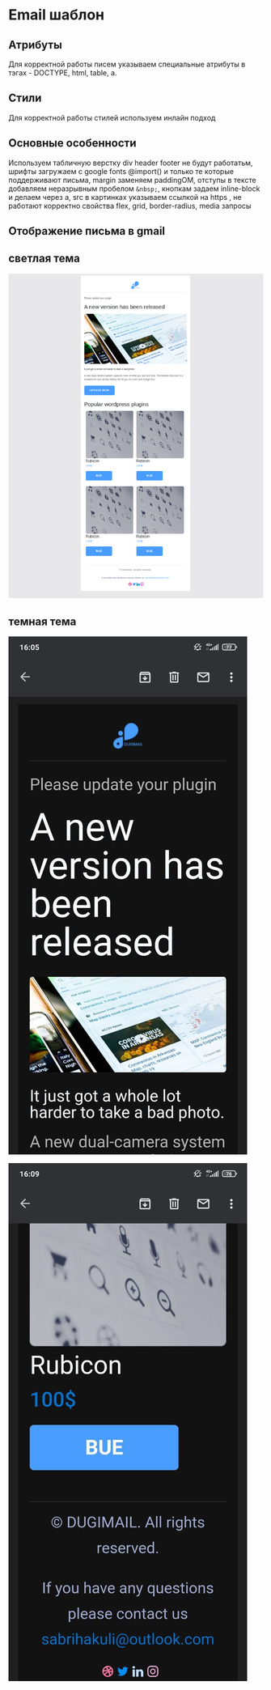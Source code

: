 # Email шаблон

## Атрибуты
Для корректной работы писем указываем специальные атрибуты в тэгах -
DOCTYPE, html, table, a.

## Стили
Для корректной работы стилей используем инлайн подход

## Основные особенности
Используем табличную верстку div header footer не будут работатьм, шрифты загружаем с google fonts @import() и только те которые поддерживают письма, margin заменяем paddingОМ, отступы в тексте добавляем неразрывным пробелом `&nbsp;`, кнопкам задаем inline-block и делаем через а, src в картинках указываем ссылкой на https , не работают корректно свойства flex, grid, border-radius, media запросы

## Отображение письма в gmail
<h2>светлая тема</h2>

![Lax 2.0 Gif](./readme/readme.png)

<h2>темная тема</h2>

![Lax 2.0 Gif](./readme/dark.jpg)


![Lax 2.0 Gif](./readme/mobile-bottom.jpg)


